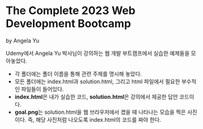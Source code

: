 # The Complete 2023 Web Development Bootcamp
by Angela Yu

<p>Udemy에서 Angela Yu 박사님이 강의하는 웹 개발 부트캠프에서 실습한 예제들을 모아놓았다.</p>

<ul>
  <li>각 폴더에는 폴더 이름을 통해 관련 주제를 명시해 놓았다.</li>
  <li>모든 폴더에는 index.html과 solution.html, 그리고 html 파일에서 필요한 부수적인 파일들이 들어있다.</li>
  <li><b>index.html</b>은 내가 실습한 코드, <b>solution.html</b>은 강의에서 제공한 답안 코드이다.</li>
  <li><b>goal.png</b>는 solution.html을 웹 브라우저에서 켰을 때 나타나는 모습을 찍은 사진이다. 즉, 해당 사진처럼 나오도록 index.html의 코드를 짜야 한다.
</ul>





